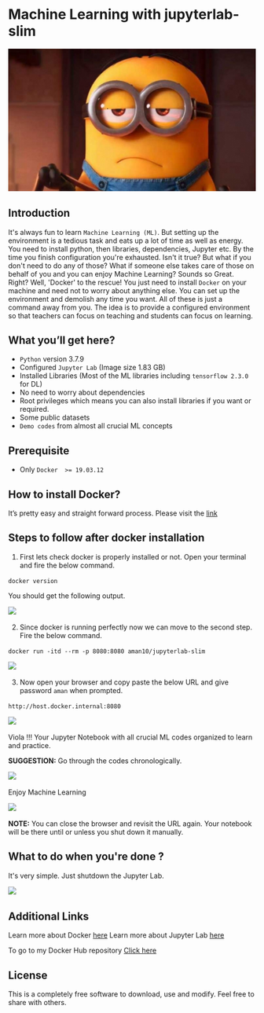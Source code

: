 # Machine Learning with jupyterlab-slim
![FED UP!!!](fedup.png)

## Introduction
It's always fun to learn `Machine Learning (ML)`. But setting up the environment is a tedious task and eats up a lot of time as well as energy. You need to install python, then libraries, dependencies, Jupyter etc. By the time you finish configuration you're exhausted. Isn't it true? But what if you don't need to do any of those? What if someone else takes care of those on behalf of you and you can enjoy Machine Learning? Sounds so Great. Right? Well, 'Docker' to the rescue! You just need to install `Docker` on your machine and need not to worry about anything else. You can set up the environment and demolish any time you want. All of these is just a command away from you. The idea is to provide a configured environment so that teachers can focus on teaching and students can focus on learning.

## What you’ll get here?
- `Python` version 3.7.9
- Configured `Jupyter Lab` (Image size 1.83 GB)
- Installed Libraries (Most of the ML libraries including `tensorflow 2.3.0` for DL)
- No need to worry about dependencies
- Root privileges which means you can also install libraries if you want or required.
- Some public datasets
- `Demo codes` from almost all crucial ML concepts

## Prerequisite
- Only `Docker  >= 19.03.12`

## How to install Docker?
It’s pretty easy and straight forward process. Please visit the [link](https://docs.docker.com/docker-for-windows/install/)

## Steps to follow after docker installation

1) First lets check docker is properly installed or not. Open your terminal and fire the below command.

```docker version```
  
You should get the following output.

![](docker-version.PNG)

2) Since docker is running perfectly now we can move to the second step. Fire the below command.

```docker run -itd --rm -p 8080:8080 aman10/jupyterlab-slim```

![](docker-run.PNG)

3) Now open your browser and copy paste the below URL and give password `aman` when prompted.

```http://host.docker.internal:8080```

![](j-lab1.PNG)

Viola !!! Your Jupyter Notebook with all crucial ML codes organized to learn and practice.

**SUGGESTION:** Go through the codes chronologically.

![](j-lab2.PNG)

Enjoy Machine Learning

![](j-lab3.PNG)

**NOTE:** You can close the browser and revisit the URL again. Your notebook will be there until or unless you shut down it manually.

## What to do when you're done ?

It's very simple. Just shutdown the Jupyter Lab.

![](j-lab4.PNG)

## Additional Links

Learn more about Docker [here](https://docs.docker.com/)
Learn more about Jupyter Lab [here](https://jupyterlab.readthedocs.io/en/latest/)

To go to my Docker Hub repository [Click here](https://hub.docker.com/repository/docker/aman10/ml-tutor)

## License
This is a completely free software to download, use and modify. Feel free to share with others.
